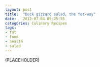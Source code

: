 ```yaml
---
layout: post
title:  "Duck gizzard salad, the Yoz-way"
date:   2012-07-04 09:25:55
categories: Culinary Recipes
tags:
- fat
- food
- health
- salad
---
```


(PLACEHOLDER)
